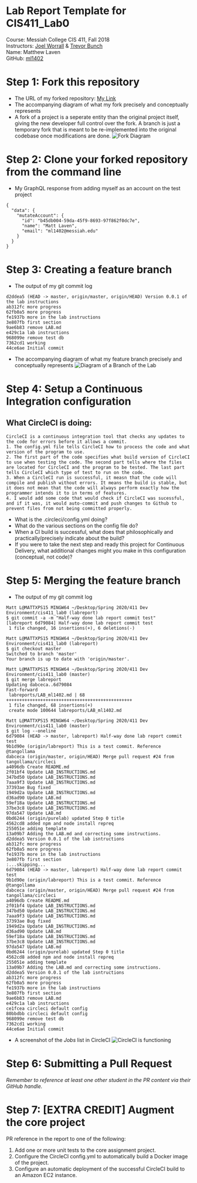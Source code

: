 # Lab Report Template for CIS411_Lab0
Course: Messiah College CIS 411, Fall 2018<br/>
Instructors: [Joel Worrall](https://github.com/tangollama) & [Trevor Bunch](https://github.com/trevordbunch)<br/>
Name: Matthew Laven<br/>
GitHub: [ml1402](https://github.com/YOUR_HANDLE)<br/>

# Step 1: Fork this repository
- The URL of my forked repository: 
[My Link](https://github.com/ml1402/cis411_lab0)
- The accompanying diagram of what my fork precisely and conceptually represents
- A fork of a project is a seperate entity than the original project itself, giving the new developer full control over the fork. A branch is just a temporary fork that is meant to be re-implemented into the original codebase once modifications are done. 
![Fork Diagram](StepOneDiagram.png)

# Step 2: Clone your forked repository from the command line
- My GraphQL response from adding myself as an account on the test project
```
{
  "data": {
    "mutateAccount": {
      "id": "b45db004-59da-45f9-8693-97f862f0dc7e",
      "name": "Matt Laven",
      "email": "ml1402@messiah.edu"
    }
  }
}

```

# Step 3: Creating a feature branch
- The output of my git commit log
```
d2ddea5 (HEAD -> master, origin/master, origin/HEAD) Version 0.0.1 of the lab instructions
ab312fc more progress
62fb0a5 more progress
fe1937b more in the lab instructions
3e807fb first section
9ae6b83 remove LAB.md
e429c1a lab instructions
968099e remove test db
7362cd1 working
44ce6ae Initial commit
```
- The accompanying diagram of what my feature branch precisely and conceptually represents
![Diagram of a Branch of the Lab](StepThreeDiagram.png)

# Step 4: Setup a Continuous Integration configuration
## What CircleCI is doing:
```
CircleCI is a continuous integration tool that checks any updates to the code for errors before it allows a commit. 
1. The config.yml file tells CircleCI how to process the code and what version of the program to use. 
2. The first part of the code specifies what build version of CircleCI to use when testing the code. The second part tells where the files are located for CircleCI and the program to be tested. The last part tells CircleCI which type of test to run on the code. 
3. When a CircleCI run is successful, it measn that the code will compile and publish without errors. It means the build is stable, but it does not mean that the code will always perform exactly how the programmer intends it to in terms of features. 
4. I would add some code that would check if CircleCI was sucessful, and if it was, it would auto-commit and push changes to Github to prevent files from not being committed properly. 
```
- What is the .circleci/config.yml doing?
- What do the various sections on the config file do?
- When a CI build is successful, what does that philosophically and practically/precisely indicate about the build?
- If you were to take the next step and ready this project for Continuous Delivery, what additional changes might you make in this configuration (conceptual, not code)?

# Step 5: Merging the feature branch
* The output of my git commit log
```
Matt L@MATTXPS15 MINGW64 ~/Desktop/Spring 2020/411 Dev Environment/cis411_lab0 (labreport)
$ git commit -a -m "Half-way done lab report commit test"
[labreport 6d79084] Half-way done lab report commit test
 1 file changed, 16 insertions(+), 6 deletions(-)

Matt L@MATTXPS15 MINGW64 ~/Desktop/Spring 2020/411 Dev Environment/cis411_lab0 (labreport)
$ git checkout master
Switched to branch 'master'
Your branch is up to date with 'origin/master'.

Matt L@MATTXPS15 MINGW64 ~/Desktop/Spring 2020/411 Dev Environment/cis411_lab0 (master)
$ git merge labreport
Updating dabceca..6d79084
Fast-forward
 labreports/LAB_ml1402.md | 68 ++++++++++++++++++++++++++++++++++++++++++++++++
 1 file changed, 68 insertions(+)
 create mode 100644 labreports/LAB_ml1402.md

Matt L@MATTXPS15 MINGW64 ~/Desktop/Spring 2020/411 Dev Environment/cis411_lab0 (master)
$ git log --oneline
6d79084 (HEAD -> master, labreport) Half-way done lab report commit test
9b1d90e (origin/labreport) This is a test commit. Reference @tangollama
dabceca (origin/master, origin/HEAD) Merge pull request #24 from tangollama/circleci
a4096db Create README.md
2f01bf4 Update LAB_INSTRUCTIONS.md
347bd50 Update LAB_INSTRUCTIONS.md
7aaa9f3 Update LAB_INSTRUCTIONS.md
37393ae Bug fixed
1949d2a Update LAB_INSTRUCTIONS.md
d36ad90 Update LAB.md
59ef18a Update LAB_INSTRUCTIONS.md
37be3c8 Update LAB_INSTRUCTIONS.md
97da547 Update LAB.md
0bd6244 (origin/purelab) updated Step 0 title
4562cd8 added npm and node install repreq
255051e adding template
13a09b7 Adding the LAB.md and correcting some instructions.
d2ddea5 Version 0.0.1 of the lab isntructions
ab312fc more progress
62fb0a5 more progress
fe1937b more in the lab instructions
3e807fb first section
:...skipping...
6d79084 (HEAD -> master, labreport) Half-way done lab report commit test
9b1d90e (origin/labreport) This is a test commit. Reference @tangollama
dabceca (origin/master, origin/HEAD) Merge pull request #24 from tangollama/circleci
a4096db Create README.md
2f01bf4 Update LAB_INSTRUCTIONS.md
347bd50 Update LAB_INSTRUCTIONS.md
7aaa9f3 Update LAB_INSTRUCTIONS.md
37393ae Bug fixed
1949d2a Update LAB_INSTRUCTIONS.md
d36ad90 Update LAB.md
59ef18a Update LAB_INSTRUCTIONS.md
37be3c8 Update LAB_INSTRUCTIONS.md
97da547 Update LAB.md
0bd6244 (origin/purelab) updated Step 0 title
4562cd8 added npm and node install repreq
255051e adding template
13a09b7 Adding the LAB.md and correcting some instructions.
d2ddea5 Version 0.0.1 of the lab isntructions
ab312fc more progress
62fb0a5 more progress
fe1937b more in the lab instructions
3e807fb first section
9ae6b83 remove LAB.md
e429c1a lab instructions
ce1fcea circleci default config
80bbdbb circleci default config
968099e remove test db
7362cd1 working
44ce6ae Initial commit
```
* A screenshot of the _Jobs_ list in CircleCI
![CircleCI is functioning](CircleCI.png)

# Step 6: Submitting a Pull Request
_Remember to reference at least one other student in the PR content via their GitHub handle._

# Step 7: [EXTRA CREDIT] Augment the core project
PR reference in the report to one of the following:
1. Add one or more unit tests to the core assignment project. 
2. Configure the CircleCI config.yml to automatically build a Docker image of the project.
3. Configure an automatic deployment of the successful CircleCI build to an Amazon EC2 instance.
